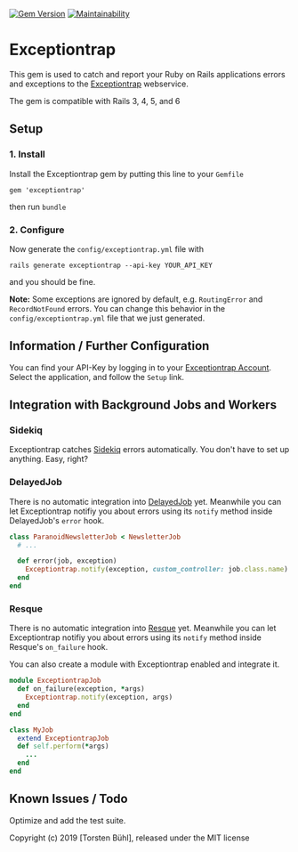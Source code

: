 [![Gem Version](https://badge.fury.io/rb/exceptiontrap.svg)](https://badge.fury.io/rb/exceptiontrap)
[![Maintainability](https://api.codeclimate.com/v1/badges/54bdf2c81f42aac11680/maintainability)](https://codeclimate.com/github/itmLABS/exceptiontrap/maintainability)

# Exceptiontrap

This gem is used to catch and report your Ruby on Rails applications errors and exceptions to the [Exceptiontrap](https://exceptiontrap.com) webservice.

The gem is compatible with Rails 3, 4, 5, and 6

## Setup

### 1. Install

Install the Exceptiontrap gem by putting this line to your `Gemfile`

    gem 'exceptiontrap'

then run `bundle`

### 2. Configure

Now generate the `config/exceptiontrap.yml` file with

    rails generate exceptiontrap --api-key YOUR_API_KEY

and you should be fine.

**Note:** Some exceptions are ignored by default, e.g. `RoutingError` and `RecordNotFound` errors. You can change this behavior in the `config/exceptiontrap.yml` file that we just generated.

## Information / Further Configuration

You can find your API-Key by logging in to your [Exceptiontrap Account](https://exceptiontrap.com/login). Select the application, and follow the `Setup` link.

## Integration with Background Jobs and Workers

### Sidekiq

Exceptiontrap catches [Sidekiq](http://sidekiq.org) errors automatically. You don't have to set up anything. Easy, right?

### DelayedJob

There is no automatic integration into [DelayedJob](https://github.com/collectiveidea/delayed_job) yet. Meanwhile you can let Exceptiontrap notifiy you about errors using its `notify` method inside DelayedJob's `error` hook.

```ruby
class ParanoidNewsletterJob < NewsletterJob
  # ...

  def error(job, exception)
    Exceptiontrap.notify(exception, custom_controller: job.class.name)
  end
end
```

### Resque

There is no automatic integration into [Resque](https://github.com/resque/resque) yet. Meanwhile you can let Exceptiontrap notifiy you about errors using its `notify` method inside Resque's `on_failure` hook.

You can also create a module with Exceptiontrap enabled and integrate it.

```ruby
module ExceptiontrapJob
  def on_failure(exception, *args)
    Exceptiontrap.notify(exception, args)
  end
end

class MyJob
  extend ExceptiontrapJob
  def self.perform(*args)
    ...
  end
end
```

## Known Issues / Todo

Optimize and add the test suite.


Copyright (c) 2019 [Torsten Bühl], released under the MIT license
